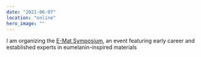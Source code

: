 ```yaml
---
date: "2021-06-07"
location: "online"
hero_image: ""
---
```

I am organizing the [E-Mat Symposium](www.e-mat.org), an event featuring early career and established experts in eumelanin-inspired materials